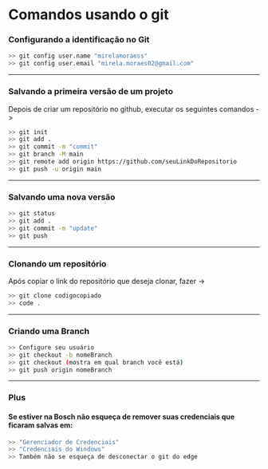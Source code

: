 # Comandos usando o git

### Configurando a identificação no Git

```bash
>> git config user.name "mirelamoraess"
>> git config user.email "mirela.moraes02@gmail.com"
```
---

### Salvando a primeira versão de um projeto

Depois de criar um repositório no github, executar os seguintes comandos ->

```bash
>> git init
>> git add .
>> git commit -m "commit"
>> git branch -M main
>> git remote add origin https://github.com/seuLinkDoRepositorio
>> git push -u origin main
```
---

### Salvando uma nova versão
```bash
>> git status
>> git add .
>> git commit -m "update"
>> git push
```
---

### Clonando um repositório

Após copiar o link do repositório que deseja clonar, fazer ->
```bash
>> git clone codigocopiado
>> code .
```
---

### Criando uma Branch
```bash
>> Configure seu usuário
>> git checkout -b nomeBranch
>> git checkout (mostra em qual branch você está)
>> git push origin nomeBranch
```
---

### Plus

#### Se estiver na Bosch não esqueça de remover suas credenciais que ficaram salvas em:
```bash
>> "Gerenciador de Credenciais"
>> "Credenciais do Windows"
>> Também não se esqueça de desconectar o git do edge
```
